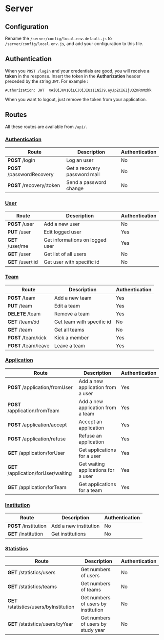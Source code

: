 # Server

## Configuration

Rename the `/server/config/local.env.default.js` to `/server/config/local.env.js`, and add your configuration to this file.

## Authentication

When you `POST /login` and your credentials are good, you will receive a **token** in the response.
Insert the token in the **Authorization** header preceded by the string `JWT`.
For example : 

`
Authorization: JWT  XAiOiJKV1QiLCJOiJIUzI1NiJ9.eyJpZCI6IjU3ZmRmMzhk
`

When you want to logout, just remove the token from your application.

## Routes

All these routes are available from `/api/`.

### [Authentication](/server/doc/auth.md#authentication)

Route | Description | Authentication
----- | ----------- | --------------
**POST** /login | Log an user | No
**POST** /passwordRecovery | Get a recovery password mail | No
**POST** /recovery/:token | Send a password change | No

### [User](/server/doc/user.md#user)

Route | Description | Authentication
----- | ----------- | --------------
**POST** /user | Add a new user | No
**PUT** /user | Edit logged user | Yes
**GET** /user/me | Get informations on logged user | Yes
**GET** /user | Get list of all users | No
**GET** /user/:id | Get user with specific id | No

### [Team](/server/doc/team.md#team)

Route | Description | Authentication
----- | ----------- | --------------
**POST** /team | Add a new team | Yes
**PUT** /team | Edit a team | Yes
**DELETE** /team | Remove a team | Yes
**GET** /team/:id | Get team with specific id | No
**GET** /team | Get all teams | No
**POST** /team/kick | Kick a member | Yes
**POST** /team/leave | Leave a team | Yes

### [Application](/server/doc/application.md#application)

Route | Description | Authentication
----- | ----------- | --------------
**POST** /application/fromUser | Add a new application from a user | Yes
**POST** /application/fromTeam | Add a new application from a team | Yes
**POST** /application/accept | Accept an application | Yes
**POST** /application/refuse | Refuse an application | Yes
**GET** /application/forUser | Get applications for a user | Yes
**GET** /application/forUser/waiting | Get waiting applications for a user | Yes
**GET** /application/forTeam | Get applications for a team | Yes

### [Institution](/server/doc/institution.md#institution)

Route | Description | Authentication
----- | ----------- | --------------
**POST** /institution | Add a new institution | No
**GET** /institution | Get institutions | No

### [Statistics](/server/doc/statistics.md#statistics)

Route | Description | Authentication
----- | ----------- | --------------
**GET** /statistics/users | Get numbers of users | No
**GET** /statistics/teams| Get numbers of teams | No
**GET** /statistics/users/byInstitution | Get numbers of users by institution | No
**GET** /statistics/users/byYear | Get numbers of users by study year | No
